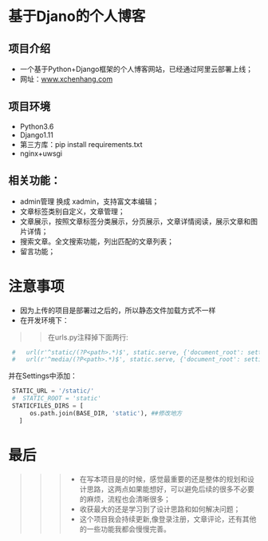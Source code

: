 # 基于Djano的个人博客
## 项目介绍
* 一个基于Python+Django框架的个人博客网站，已经通过阿里云部署上线；
* 网址：www.xchenhang.com

## 项目环境
  * Python3.6
  * Django1.11
  * 第三方库：pip install requirements.txt
  * nginx+uwsgi

## 相关功能：
  * admin管理 换成 xadmin，支持富文本编辑；
  * 文章标签类别自定义，文章管理；
  * 文章展示，按照文章标签分类展示，分页展示，文章详情阅读，展示文章和图片详情；
  * 搜索文章。全文搜索功能，列出匹配的文章列表；
  * 留言功能；
  
  # 注意事项
  * 因为上传的项目是部署过之后的，所以静态文件加载方式不一样
   * 在开发环境下：</br>
   >>在urls.py注释掉下面两行:</br>
   ```Python
    #   url(r'^static/(?P<path>.*)$', static.serve, {'document_root': settings.STATIC_ROOT}, name='static'),
    #   url(r'^media/(?P<path>.*)$', static.serve, {'document_root': settings.MEDIA_ROOT}, name='media'),
   ```
   并在Settings中添加：
   ```Python
    STATIC_URL = '/static/'
    #  STATIC_ROOT = 'static'
    STATICFILES_DIRS = [
         os.path.join(BASE_DIR, 'static'), ##修改地方
      ]
   ```
  # 最后
  >>> * 在写本项目是的时候，感觉最重要的还是整体的规划和设计思路，这两点如果能想好，可以避免后续的很多不必要的麻烦，流程也会清晰很多；</br>
  >>> * 收获最大的还是学习到了设计思路和如何解决问题；</br>  
  >>> * 这个项目我会持续更新,像登录注册，文章评论，还有其他的一些功能我都会慢慢完善。
